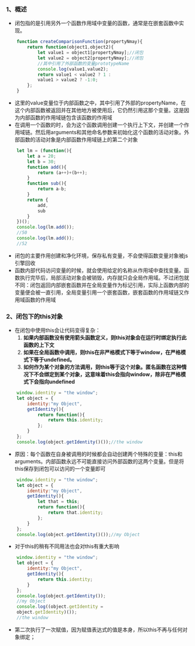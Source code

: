 ### 1、概述
+ 闭包指的是引用另外一个函数作用域中变量的函数，通常是在嵌套函数中实现。
```js
    function createComparisonFunction(propertyNmay){
        return function(object1,object2){
            let value1 = object1[propertyNmay];//闭包
            let value2 = object2[propertyNmay];//闭包
            //其中引用了外部函数的变量prototypeName
            console.log(value1,value2);
            return value1 < value2 ? 1 : 
            value1 > value2 ? -1:0;
        };
    }
```
+ 这里的value变量位于内部函数之中，其中引用了外部的propertyName，在这个内部函数被返回并在其他地方被使用后，它仍然引用这那个变量。这是因为内部函数的作用域链包含该函数的作用域
+ 在调用一个函数的时，会为这个函数调用创建一个执行上下文，并创建一个作用域链。然后用arguments和其他命名参数来初始化这个函数的活动对象。外部函数的活动对象是内部函数作用域链上的第二个对象
```js
	let lm = (function(){
		let a = 20;
		let b = 30;
		function add(){
			return (a++)+(b++);
		}
		function sub(){
			return a-b;
		}
		return {
			add,
			sub
		}
	})();
	console.log(lm.add());
	//50
	console.log(lm.add());
	//52
```
+ 闭包的主要作用创建和净化环境，保存私有变量，不会使得函数变量对象被js引擎回收
+ 函数内部代码访问变量的时候，就会使用给定的名称从作用域中查找变量。函数执行完毕后，局部活动对象会被销毁，内存就只会全局作用域。不过闭包就不同：闭包返回内部嵌套函数并在全局变量作为标记引用，实际上函数内部的变量便会被一直引用，全局变量引用一个嵌套函数，嵌套函数的作用域链又作用域函数的作用域
### 2、闭包下的this对象
+ 在闭包中使用this会让代码变得复杂：
	1. **如果内部函数没有使用箭头函数定义，则this对象会在运行时绑定执行此函数的上下文**
	2. **如果在全局函数中调用，则this在非严格模式下等于window，在严格模式下等于undefined。**
	3. **如何作为某个对象的方法调用，则this等于这个对象。匿名函数在这种情况下不会绑定到某个对象，这意味着this会指向window，除非在严格模式下会指向undefined**
```js
	window.identity = "the window";
	let object = {
		identity:"my Object",
		getIdentity(){
			return function(){
				return this.identity;
			};
		}
	};
	console.log(object.getIdentity()());//the window
```
+ 原因：每个函数在自身被调用的时候都会自动创建两个特殊的变量：this和arguments。内部函数永远不可能直接访问外部函数的这两个变量。但是将this保存到闭包可以访问的一个变量即可
```js
	window.identity = "the window";
	let object = {
		identity:"my Object",
		getIdentity(){
			let that = this;
			return function(){
				return that.identity;
			};
		}
	};
	console.log(object.getIdentity()());//my Object
```
+ 对于this的稍有不同用法也会对this有重大影响
```js
	window.identity = "the window";
	let object = {
		identity:"my Object",
		getIdentity(){
			return this.identity;
		}
	};
	console.log(object.getIdentity());
	//my Object
	console.log((object.getIdentity = 
	object.getIdentity)());
	//the window
```
+ 第二次执行了一次赋值，因为赋值表达式的值是本身，所以this不再与任何对象绑定；